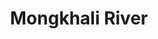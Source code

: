 ---
title: "Mongkhali River"
title_bn: "মংখালি নদী"
description: "This river ousted from West side of Ghaghot, Kaliganj Hat, Gobindaganj Upazilla and divvide near Pabna Hat."
---